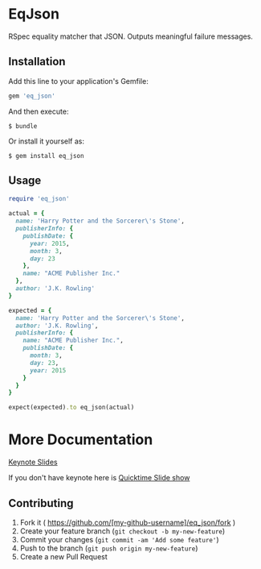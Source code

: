 # EqJson

<!-- [![Build Status](https://travis-ci.org/jadekler/eq_wo_order.svg?branch=master)](https://travis-ci.org/jadekler/eq_wo_order) -->

RSpec equality matcher that JSON.  Outputs meaningful failure messages.


## Installation

Add this line to your application's Gemfile:

```ruby
gem 'eq_json'
```

And then execute:

```
$ bundle
```

Or install it yourself as:

```
$ gem install eq_json
```

## Usage

```ruby
require 'eq_json'

actual = {
  name: 'Harry Potter and the Sorcerer\'s Stone',
  publisherInfo: {
    publishDate: {
      year: 2015,
      month: 3,
      day: 23
    },
    name: "ACME Publisher Inc."
  },
  author: 'J.K. Rowling'
}

expected = {
  name: 'Harry Potter and the Sorcerer\'s Stone',
  author: 'J.K. Rowling',
  publisherInfo: {
    name: "ACME Publisher Inc.",
    publishDate: {
      month: 3,
      day: 23,
      year: 2015
    }
  }
}

expect(expected).to eq_json(actual)
```
# More Documentation
[Keynote Slides](https://github.com/davidmrhodes/eq_json/blob/master/doc/eqJsonPresentation.key)

If you don't have keynote here is
[Quicktime Slide show](https://github.com/davidmrhodes/eq_json/blob/master/doc/eqJsonPresentation.m4v)

## Contributing

1. Fork it ( https://github.com/[my-github-username]/eq_json/fork )
2. Create your feature branch (`git checkout -b my-new-feature`)
3. Commit your changes (`git commit -am 'Add some feature'`)
4. Push to the branch (`git push origin my-new-feature`)
5. Create a new Pull Request
